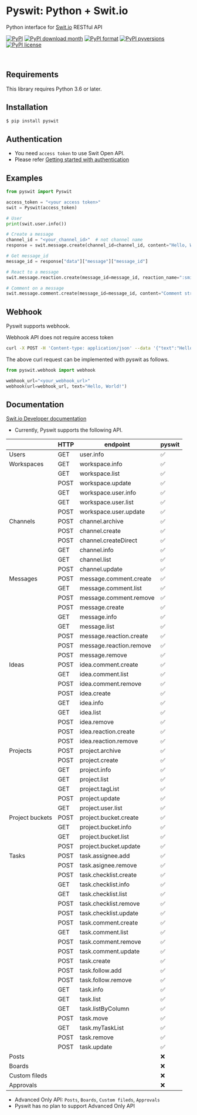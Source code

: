 # Pyswit: Python + Swit.io

Python interface for [Swit.io](https://swit.io/) RESTful API

[![PyPI](https://img.shields.io/pypi/v/pyswit?color=green)](https://pypi.python.org/pypi/pyswit/)
[![PyPI download month](https://img.shields.io/pypi/dm/pyswit.svg)](https://pypi.python.org/pypi/pyswit/)
[![PyPI format](https://img.shields.io/pypi/format/pyswit.svg)](https://pypi.python.org/pypi/pyswit/)
[![PyPI pyversions](https://img.shields.io/pypi/pyversions/pyswit.svg)](https://pypi.python.org/pypi/pyswit/)
[![PyPI license](https://img.shields.io/pypi/l/pyswit?color=%23D22128)](https://pypi.python.org/pypi/pyswit/)

<br>

## Requirements

This library requires Python 3.6 or later.

## Installation

```sh
$ pip install pyswit
```

## Authentication

- You need `access token` to use Swit Open API.
- Please refer [Getting started with authentication](./docs/getting-started-with-authentication.md)

## Examples

```py
from pyswit import Pyswit

access_token = "<your access token>"
swit = Pyswit(access_token)

# User
print(swit.user.info())

# Create a message
channel_id = "<your_channel_id>"  # not channel name
response = swit.message.create(channel_id=channel_id, content="Hello, World!")

# Get message_id
message_id = response["data"]["message"]["message_id"]

# React to a message
swit.message.reaction.create(message_id=message_id, reaction_name=":smile:")

# Comment on a message
swit.message.comment.create(message_id=message_id, content="Comment string here")
```

## Webhook

Pyswit supports webhook.

Webhook API does not require access token

```sh
curl -X POST -H 'Content-type: application/json' --data '{"text":"Hello, World!"}' <your_webhook_url>
```

The above curl request can be implemented with pyswit as follows.

```py
from pyswit.webhook import webhook

webhook_url="<your_webhook_url>"
webhook(url=webhook_url, text="Hello, World!")
```

## Documentation

[Swit.io Developer documentation](https://developers.swit.io/documentation#introduction)

- Currently, Pyswit supports the following API.

|                 | HTTP | endpoint                | pyswit             |
| --------------- | ---- | ----------------------- | ------------------ |
| Users           | GET  | user.info               | :white_check_mark: |
| Workspaces      | GET  | workspace.info          | :white_check_mark: |
|                 | GET  | workspace.list          | :white_check_mark: |
|                 | POST | workspace.update        | :white_check_mark: |
|                 | GET  | workspace.user.info     | :white_check_mark: |
|                 | GET  | workspace.user.list     | :white_check_mark: |
|                 | POST | workspace.user.update   | :white_check_mark: |
| Channels        | POST | channel.archive         | :white_check_mark: |
|                 | POST | channel.create          | :white_check_mark: |
|                 | POST | channel.createDirect    | :white_check_mark: |
|                 | GET  | channel.info            | :white_check_mark: |
|                 | GET  | channel.list            | :white_check_mark: |
|                 | POST | channel.update          | :white_check_mark: |
| Messages        | POST | message.comment.create  | :white_check_mark: |
|                 | GET  | message.comment.list    | :white_check_mark: |
|                 | POST | message.comment.remove  | :white_check_mark: |
|                 | POST | message.create          | :white_check_mark: |
|                 | GET  | message.info            | :white_check_mark: |
|                 | GET  | message.list            | :white_check_mark: |
|                 | POST | message.reaction.create | :white_check_mark: |
|                 | POST | message.reaction.remove | :white_check_mark: |
|                 | POST | message.remove          | :white_check_mark: |
| Ideas           | POST | idea.comment.create     | :white_check_mark: |
|                 | GET  | idea.comment.list       | :white_check_mark: |
|                 | POST | idea.comment.remove     | :white_check_mark: |
|                 | POST | idea.create             | :white_check_mark: |
|                 | GET  | idea.info               | :white_check_mark: |
|                 | GET  | idea.list               | :white_check_mark: |
|                 | POST | idea.remove             | :white_check_mark: |
|                 | POST | idea.reaction.create    | :white_check_mark: |
|                 | POST | idea.reaction.remove    | :white_check_mark: |
| Projects        | POST | project.archive         | :white_check_mark: |
|                 | POST | project.create          | :white_check_mark: |
|                 | GET  | project.info            | :white_check_mark: |
|                 | GET  | project.list            | :white_check_mark: |
|                 | GET  | project.tagList         | :white_check_mark: |
|                 | POST | project.update          | :white_check_mark: |
|                 | GET  | project.user.list       | :white_check_mark: |
| Project buckets | POST | project.bucket.create   | :white_check_mark: |
|                 | GET  | project.bucket.info     | :white_check_mark: |
|                 | GET  | project.bucket.list     | :white_check_mark: |
|                 | POST | project.bucket.update   | :white_check_mark: |
| Tasks           | POST | task.assignee.add       | :white_check_mark: |
|                 | POST | task.asignee.remove     | :white_check_mark: |
|                 | POST | task.checklist.create   | :white_check_mark: |
|                 | GET  | task.checklist.info     | :white_check_mark: |
|                 | GET  | task.checklist.list     | :white_check_mark: |
|                 | POST | task.checklist.remove   | :white_check_mark: |
|                 | POST | task.checklist.update   | :white_check_mark: |
|                 | POST | task.comment.create     | :white_check_mark: |
|                 | GET  | task.comment.list       | :white_check_mark: |
|                 | POST | task.comment.remove     | :white_check_mark: |
|                 | POST | task.comment.update     | :white_check_mark: |
|                 | POST | task.create             | :white_check_mark: |
|                 | POST | task.follow.add         | :white_check_mark: |
|                 | POST | task.follow.remove      | :white_check_mark: |
|                 | GET  | task.info               | :white_check_mark: |
|                 | GET  | task.list               | :white_check_mark: |
|                 | GET  | task.listByColumn       | :white_check_mark: |
|                 | POST | task.move               | :white_check_mark: |
|                 | GET  | task.myTaskList         | :white_check_mark: |
|                 | POST | task.remove             | :white_check_mark: |
|                 | POST | task.update             | :white_check_mark: |
| Posts           |      |                         | :x:                |
| Boards          |      |                         | :x:                |
| Custom fileds   |      |                         | :x:                |
| Approvals       |      |                         | :x:                |

- Advanced Only API: `Posts`, `Boards`, `Custom fileds`, `Approvals`
- Pyswit has no plan to support Advanced Only API

